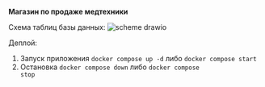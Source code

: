 <b>Магазин по продаже медтехники</b>

Схема таблиц базы данных:
![scheme drawio](https://github.com/KmvRoman/MedicalShop/assets/97298191/f02a4862-44fd-4bde-8450-bd765d6b4c28)

Деплой:
1. Запуск приложения <code>docker compose up -d</code> либо 
<code>docker compose start</code>
2. Остановка <code>docker compose down</code> либо 
<code>docker compose stop</code>
